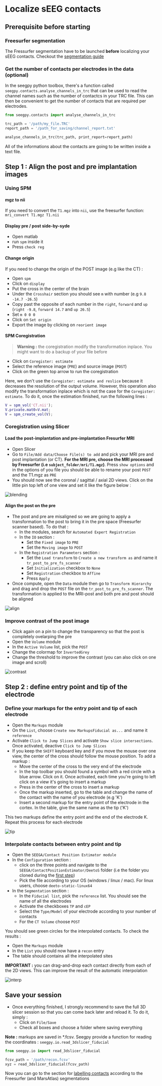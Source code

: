 # Localize sEEG contacts

## Prerequisite before starting

### Freesurfer segmentation

The Fressurfer segmentation have to be launched **before** localizing your sEEG contacts. Checkout the [segmentation guide](https://github.com/brainets/ressources/blob/master/segmentation/segmentation.md)

### Get the number of contacts per electrodes in the data (optional)

In the seegpy python toolbox, there's a function called `seegpy.contacts.analyse_channels_in_trc` that can be used to read the channel names such as the number of contactcs in your TRC file. This can then be convenient to get the number of contacts that are required per electrodes.

```python
from seegpy.contacts import analyse_channels_in_trc

trc_path = '/path/my_file.TRC'
report_path = '/path_for_saving/channel_report.txt'

analyse_channels_in_trc(trc_path, print_report=report_path)
```

All of the informations about the contacts are going to be written inside a text file.

## Step 1 : Align the post and pre implantation images

### Using SPM

#### mgz to nii

If you need to convert the `T1.mgz` into `nii`, use the freesurfer function: `mri_convert T1.mgz T1.nii`

#### Display pre / post side-by-syde

- Open matlab
- run `spm` inside it
- Press `check reg`

#### Change origin

If you need to change the origin of the POST image (e.g like the CT) :
- Open `spm`
- Click on `display`
- Put the cross in the center of the brain
- Under the `Crosshair` section you should see `m` with number (e.g `9.8 -14.7 -26.5`)
- Copy past the opposite of each number in the `right`, `forward` and `up` (`right -9.8`, `forward 14.7` and `up 26.5`)
- Set `m 0 0 0`
- Click  on `Set origin`
- Export the image by clicking on `reorient image`

#### SPM Coregistration

> **Warning :** the coregistration modify the transformation inplace. You might want to do a backup of your file before

- Click on `Coregister: estimate`
- Select the reference image (`PRE`) and source image (`POST`)
- Click on the green top arrow to run the coregistration

Here, we don't use the `Coregister: estimate and reslice` because it decreases the resolution of the output volume. However, this operation also modify the transformation inplace which is not the case for the `Coregister: estimate`. To do it, once the estimation finished, run the following lines :

```matlab
V = spm_vol('CT.nii');
V.private.mat0=V.mat;
V = spm_create_vol(V);
```

### Coregistration using Slicer

#### Load the post-implantation and pre-implantation Fresurfer MRI

* Open Slicer
* Go to `File/Add data/Choose File(s) to add` and pick your MRI pre and post implantation (or CT). **For the MRI pre, choose the MRI processed by Freesurfer (i.e `subject_folder/mri/T1.mgz`)**. Press `show options` and in the options of you file you should be able to rename your post `POST` and the T1.mgz as `PRE`
* You should now see the coronal / sagittal / axial 2D views. Click on the little pin top left of one view and set it like the figure below :

![blending](_images/blending.png)

#### Align the post on the pre

* The post and pre are misaligned so we are going to apply a transformation to the post to bring it in the pre space (Freesurfer scanner based). To do that :
    * In the modules, search for `Automated Expert Registration`
    * In the `IO` section :
        * Set the `Fixed image` to `PRE`
        * Set the `Moving image` to `POST`
    * In the `Registration Parameters` section :
        * Set the `Load transform` to `Create a new transform as` and name it `tr_post_to_pre_fs_scanner`
        * Set `Initialization` checkbox to `None`
        * Set `Registration` checkbox to `Affine`
        * Press `Apply`
* Once compute, open the `Data` module then go to `Transform Hierarchy` and drag and drop the `POST` file on the `tr_post_to_pre_fs_scanner`. The transformation is applied to the MRI-post and both pre and post should be aligned

![align](_images/align.png)

### Improve contrast of the post image

* Click again on a pin to change the transparency so that the post is completely ovelarping the pre
* Open the `Volume` module
* In the `Active Volume` list, pick the `POST`
* Change the colormap for `InvertedGrey`
* Change the threshold to improve the contrast (you can also click on one image and scroll)

![contrast](_images/contrast.png)

## Step 2 : define entry point and tip of the electrode

### Define your markups for the entry point and tip of each electrode

* Open the `Markups` module
* On the `List`, choose `Create new MarkupsFiducial as...` and name it `reference`
* Activate `Click to Jump Slices` and activate `Show slice intersections`. Once activated, deactive `Click to Jump Slices`
* If you keep the `SHIFT` keyboard key and if you move the mouse over one view, the center of the cross should follow the mouse position. To add a markup :
    * Move the center of the cross to the very end of the electrode
    * In the top toolbar you should found a symbol with a red circle with a blue arrow. Click on it. Once activated, each time you're going to left click on a view it's going to insert a markup
    * Press in the center of the cross to insert a markup
    * Once the markup inserted, go to the table and change the name of the contact with the name of you electrode (e.g 'K')
    * Insert a second markup for the entry point of the electrode in the cortex. In the table, give the same name as the tip ('K')

This two markups define the entry point and the end of the electrode K. Repeat this process for each electrode

![tip](_images/tip.png)

### Interpolate contacts between entry point and tip

* Open the `SEEGA/Contact Position Estimator module`
* In the `Configuration` section :
    * click on the three points and navigate to the `SEEGA/ContactPositionEstimator/DeetoS` folder (i.e the folder you cloned during the [first step](https://github.com/brainets/ressources/blob/master/seeg/1_install_dependencies.md))
    * Pick the file according to your OS (windows / linux / mac). For linux users, choose `deeto-static-linux64`
* In the `Segmentation` section :
    * In the `Fiducial list`, pick the `reference` list. You should see the name of all the electrodes
    * Activate the checkboxes `TP` and `cEP`
    * Select the `Type/Model` of your electrode according to your number of contacts
    * For the `CT Volume` choose `POST`

You should see green circles for the interpolated contacts. To check the results :
* Open the `Markups` module
* In the `List` you should now have a `recon` entry
* The table should contains all the interpolated sites

**IMPORTANT :** you can drag-and-drop each contact directly from each of the 2D views. This can improve the result of the automatic interpolation

![interp](_images/interp.png)


## Save your session

* Once everything finished, I strongly recommend to save the full 3D slicer session so that you can come back later and reload it. To do it, simply :
    * Click on `File/Save`
    * Check all boxes and choose a folder where saving everything

**Note :** markups are saved in \*.fcsv. Seegpy provide a function for reading the coordinates : `seegpy.io.read_3dslicer_fiducial`

```python
from seegpy.io import read_3dslicer_fiducial

fcsv_path = '/path/recon.fcsv'
xyz = read_3dslicer_fiducial(fcsv_path)
```

Now you can go to the section for [labelling contacts](https://github.com/brainets/ressources/blob/master/seeg/3_labelling_contacts.md) according to the Freesurfer (and MarsAtlas) segmentations
